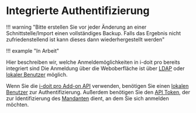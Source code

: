 # Integrierte Authentifizierung

!!! warning "Bitte erstellen Sie vor jeder Änderung an einer Schnittstelle/Import einen vollständiges Backup. Falls das Ergebnis nicht zufriedenstellend ist kann dieses dann wiederhergestellt werden"

!!! example "In Arbeit"

Hier beschreiben wir, welche Anmeldemöglichkeiten in i-doit pro bereits integriert sind
Die Anmeldung über die Weboberfläche ist über [LDAP](../ldap-verzeichnis/index.md) oder [lokaler Benutzer](./lokalen-benutzer-anlegen.md) möglich.

Wenn Sie die [i-doit pro Add-on API](../../i-doit-pro-add-ons/api/index.md#authentifizierung-und-autorisierung) verwenden, benötigen Sie einen [lokalen Benutzer](./lokalen-benutzer-anlegen.md) zur Authentifizierung.
Außerdem benötigen Sie den [API Token](../../i-doit-pro-add-ons/api/index.md#authentifizierung-und-autorisierung), der zur Identifizierung des [Mandanten](../../administration/mandantenfaehigkeit.md) dient, an dem Sie sich anmelden möchten.
